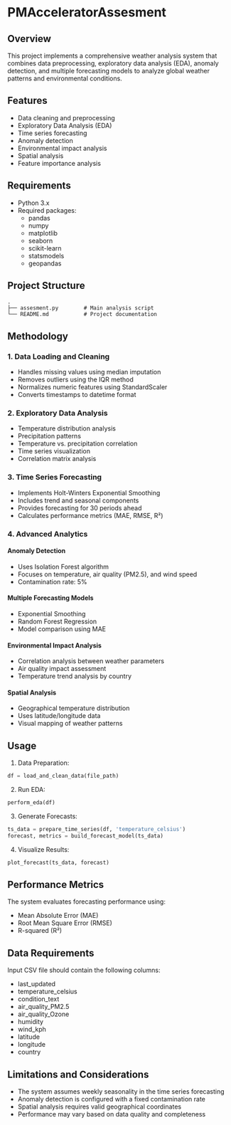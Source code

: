 # PMAcceleratorAssesment

## Overview
This project implements a comprehensive weather analysis system that combines data preprocessing, exploratory data analysis (EDA), anomaly detection, and multiple forecasting models to analyze global weather patterns and environmental conditions.

## Features
- Data cleaning and preprocessing
- Exploratory Data Analysis (EDA)
- Time series forecasting
- Anomaly detection
- Environmental impact analysis
- Spatial analysis
- Feature importance analysis

## Requirements
- Python 3.x
- Required packages:
  - pandas
  - numpy
  - matplotlib
  - seaborn
  - scikit-learn
  - statsmodels
  - geopandas

## Project Structure
```
.
├── assesment.py        # Main analysis script
└── README.md           # Project documentation
```

## Methodology

### 1. Data Loading and Cleaning
- Handles missing values using median imputation
- Removes outliers using the IQR method
- Normalizes numeric features using StandardScaler
- Converts timestamps to datetime format

### 2. Exploratory Data Analysis
- Temperature distribution analysis
- Precipitation patterns
- Temperature vs. precipitation correlation
- Time series visualization
- Correlation matrix analysis

### 3. Time Series Forecasting
- Implements Holt-Winters Exponential Smoothing
- Includes trend and seasonal components
- Provides forecasting for 30 periods ahead
- Calculates performance metrics (MAE, RMSE, R²)

### 4. Advanced Analytics
#### Anomaly Detection
- Uses Isolation Forest algorithm
- Focuses on temperature, air quality (PM2.5), and wind speed
- Contamination rate: 5%

#### Multiple Forecasting Models
- Exponential Smoothing
- Random Forest Regression
- Model comparison using MAE

#### Environmental Impact Analysis
- Correlation analysis between weather parameters
- Air quality impact assessment
- Temperature trend analysis by country

#### Spatial Analysis
- Geographical temperature distribution
- Uses latitude/longitude data
- Visual mapping of weather patterns

## Usage

1. Data Preparation:
```python
df = load_and_clean_data(file_path)
```

2. Run EDA:
```python
perform_eda(df)
```

3. Generate Forecasts:
```python
ts_data = prepare_time_series(df, 'temperature_celsius')
forecast, metrics = build_forecast_model(ts_data)
```

4. Visualize Results:
```python
plot_forecast(ts_data, forecast)
```

## Performance Metrics
The system evaluates forecasting performance using:
- Mean Absolute Error (MAE)
- Root Mean Square Error (RMSE)
- R-squared (R²)

## Data Requirements
Input CSV file should contain the following columns:
- last_updated
- temperature_celsius
- condition_text
- air_quality_PM2.5
- air_quality_Ozone
- humidity
- wind_kph
- latitude
- longitude
- country

## Limitations and Considerations
- The system assumes weekly seasonality in the time series forecasting
- Anomaly detection is configured with a fixed contamination rate
- Spatial analysis requires valid geographical coordinates
- Performance may vary based on data quality and completeness
